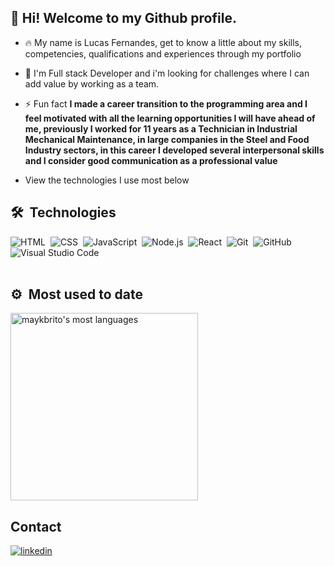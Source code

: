 <h2 align="left"> 👋 Hi! Welcome to my Github profile. </h2>

<p align="left" style="background:yellow"> </p>

- 🔥  My name is Lucas Fernandes, get to know a little about my skills, competencies, qualifications and experiences through my portfolio

- 🔭 I'm Full stack Developer and i'm looking for challenges where I can add value by working as a team.

- ⚡ Fun fact **I made a career transition to the programming area and I feel motivated with all the learning opportunities I will have ahead of me, previously I worked for 11 years as a Technician in Industrial Mechanical Maintenance, in large companies in the Steel and Food Industry sectors, in this career I developed several interpersonal skills and I consider good communication as a professional value**

-   View the technologies I use most below
  
## 🛠 &nbsp;Technologies

![HTML](https://img.shields.io/badge/-HTML-05122A?style=flat&logo=HTML5)&nbsp;
![CSS](https://img.shields.io/badge/-CSS-05122A?style=flat&logo=CSS3&logoColor=1572B6)&nbsp;
![JavaScript](https://img.shields.io/badge/-JavaScript-05122A?style=flat&logo=javascript)&nbsp;
![Node.js](https://img.shields.io/badge/-Node.js-05122A?style=flat&logo=node.js)&nbsp;
![React](https://img.shields.io/badge/-React-05122A?style=flat&logo=react)&nbsp;
![Git](https://img.shields.io/badge/-Git-05122A?style=flat&logo=git)&nbsp;
![GitHub](https://img.shields.io/badge/-GitHub-05122A?style=flat&logo=github)&nbsp;
![Visual Studio Code](https://img.shields.io/badge/-Visual%20Studio%20Code-05122A?style=flat&logo=visual-studio-code&logoColor=007ACC)&nbsp;
<br><br>

## ⚙️ &nbsp;Most used to date

<p align="left">
<img width="300em" src="https://github-readme-stats.vercel.app/api/top-langs/?username=lucasfernandesm&layout=compact&theme=vision-friendly-dark" alt="maykbrito's most languages"/>
</p>


## Contact

<p align="left" style="background:yellow"> </p>
<a href="https://linkedin.com/in/lucas-fernandes-5217aa140/" target="_blank">
  <img align="center" src="https://img.shields.io/badge/-lucasfernandes-05122A?style=flat&logo=linkedin" alt="linkedin"/>
</a>
